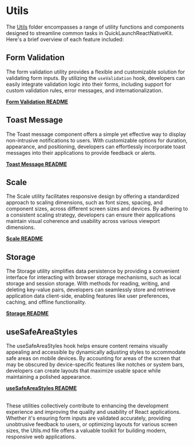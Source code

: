 # Utils

The [Utils](../../../../src/utils) folder encompasses a range of utility functions and components designed to streamline common tasks in QuickLaunchReactNativeKit. Here's a brief overview of each feature included:

## Form Validation

The form validation utility provides a flexible and customizable solution for validating form inputs. By utilizing the `useValidation` hook, developers can easily integrate validation logic into their forms, including support for custom validation rules, error messages, and internationalization.

**[Form Validation README](./FormValidation.md)**

## Toast Message

The Toast message component offers a simple yet effective way to display non-intrusive notifications to users. With customizable options for duration, appearance, and positioning, developers can effortlessly incorporate toast messages into their applications to provide feedback or alerts.

**[Toast Message README](./Toast.md)**

## Scale

The Scale utility facilitates responsive design by offering a standardized approach to scaling dimensions, such as font sizes, spacing, and component sizes, across different screen sizes and devices. By adhering to a consistent scaling strategy, developers can ensure their applications maintain visual coherence and usability across various viewport dimensions.

**[Scale README](./Scale.md)**

## Storage

The Storage utility simplifies data persistence by providing a convenient interface for interacting with browser storage mechanisms, such as local storage and session storage. With methods for reading, writing, and deleting key-value pairs, developers can seamlessly store and retrieve application data client-side, enabling features like user preferences, caching, and offline functionality.

**[Storage README](./Storage.md)**

## useSafeAreaStyles

The useSafeAreaStyles hook helps ensure content remains visually appealing and accessible by dynamically adjusting styles to accommodate safe areas on mobile devices. By accounting for areas of the screen that may be obscured by device-specific features like notches or system bars, developers can create layouts that maximize usable space while maintaining a polished appearance.

**[useSafeAreaStyles README](./useSafeAreaInsetsStyle.md)**

</br>
These utilities collectively contribute to enhancing the development experience and improving the quality and usability of React applications. Whether it's ensuring form inputs are validated accurately, providing unobtrusive feedback to users, or optimizing layouts for various screen sizes, the Utils.md file offers a valuable toolkit for building modern, responsive web applications.
